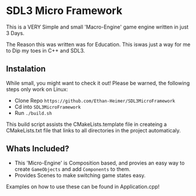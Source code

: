 # SDL3 Micro Framework

This is a VERY Simple and small 'Macro-Engine' game engine written in just 3 Days. 

The Reason this was written was for Education. This iswas just a way for me to Dip my toes in 
C++ and SDL3.

## Instalation

While small, you might want to check it out! Please be warned, the following steps only work on Linux:

- Clone Repo `https://github.com/Ethan-Heimer/SDL3MicroFramework`
- Cd into `SDL3MicroFramework`
- Run `./build.sh`

This build script assists the CMakeLists.template file in createing a CMakeLists.txt file that links to all directories in 
the project automaticaly. 

## Whats Included? 

- This 'Micro-Engine' is Composition based, and provies an easy way to create `GameObjects` and add `Components` to them. 
- Provides Scenes to make switching game states easy.

Examples on how to use these can be found in Application.cpp!

